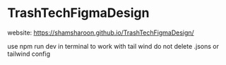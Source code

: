 # TrashTechFigmaDesign

website: https://shamsharoon.github.io/TrashTechFigmaDesign/ 


use npm run dev in terminal to work with tail wind
do not delete .jsons or tailwind config
